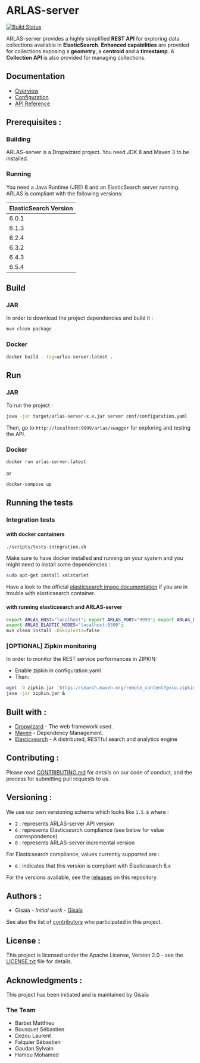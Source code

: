 # ARLAS-server

[![Build Status](https://api.travis-ci.org/gisaia/ARLAS-server.svg?branch=develop)](https://travis-ci.org/gisaia/ARLAS-server)

ARLAS-server provides a highly simplified **REST API** for exploring data collections available in **ElasticSearch**.
**Enhanced capabilities** are provided for collections exposing a **geometry**, a **centroid** and a **timestamp**. A **Collection API** is also provided for managing collections.

## Documentation

* [Overview](http://docs.arlas.io/arlas-tech/current/arlas-api/)
* [Configuration](http://docs.arlas.io/arlas-tech/current/arlas-server-configuration/)
* [API Reference](http://docs.arlas.io/arlas-tech/current/reference/)

## Prerequisites :

### Building

ARLAS-server is a Dropwizard project. You need JDK 8 and Maven 3 to be installed.

### Running

You need a Java Runtime (JRE) 8 and an ElasticSearch server running. ARLAS is compliant with the following versions:

| ElasticSearch Version |
|  ---  |
| 6.0.1 |
| 6.1.3 |
| 6.2.4 |
| 6.3.2 |
| 6.4.3 |
| 6.5.4 |

## Build

### JAR
In order to download the project dependencies and build it :

```sh
mvn clean package
```
### Docker

```sh
docker build --tag=arlas-server:latest .
```

## Run

### JAR

To run the project :

```sh
java -jar target/arlas-server-x.x.jar server conf/configuration.yaml
```

Then, go to `http://localhost:9999/arlas/swagger` for exploring and testing the API.

### Docker

```sh
docker run arlas-server:latest
```

or

```sh
docker-compose up
```

## Running the tests
### Integration tests
#### with docker containers

```sh
./scripts/tests-integration.sh
```

Make sure to have docker installed and running on your system and you might need to install some dependencies :

```sh
sudo apt-get install xmlstarlet
```

Have a look to the official [elasticsearch image documentation](https://www.elastic.co/guide/en/elasticsearch/reference/current/docker.html) if you are in trouble with elasticsearch container.

#### with running elasticsearch and ARLAS-server

```sh
export ARLAS_HOST="localhost"; export ARLAS_PORT="9999"; export ARLAS_PREFIX="/arlas/";
export ARLAS_ELASTIC_NODES="localhost:9300";
mvn clean install -DskipTests=false
```

### [OPTIONAL] Zipkin monitoring
In order to monitor the REST service performances in ZIPKIN:
- Enable zipkin in configuration.yaml
- Then:

```sh
wget -O zipkin.jar 'https://search.maven.org/remote_content?g=io.zipkin.java&a=zipkin-server&v=LATEST&c=exec'
java -jar zipkin.jar &
```

## Built with :

- [Dropwizard](http://www.dropwizard.io) - The web framework used.
- [Maven](https://maven.apache.org/) - Dependency Management.
- [Elasticsearch](https://www.elastic.co/) -  A distributed, RESTful search and analytics engine

## Contributing :

Please read [CONTRIBUTING.md](CONTRIBUTING.md) for details on our code of conduct, and the process for submitting pull requests to us.

## Versioning :

We use our own versioning schema which looks like ```1.5.6``` where :

- `2` : represents ARLAS-server API version
- `6` : represents Elasticsearch compliance (see below for value correspondence)
- `0` : represents ARLAS-server incremental version

For Elasticsearch compliance, values currently supported are :

- `6` : indicates that this version is compliant with Elasticsearch 6.x

For the versions available, see the [releases](https://github.com/gisaia/ARLAS-server/releases) on this repository.

## Authors :

- Gisaïa - *Initial work* - [Gisaïa](http://gisaia.fr/)

See also the list of [contributors](https://gitlab.com/GISAIA.ARLAS/ARLAS-server/graphs/develop) who participated in this project.

## License :

This project is licensed under the Apache License, Version 2.0 - see the [LICENSE.txt](LICENSE.txt) file for details.

## Acknowledgments :
This project has been initiated and is maintained by Gisaïa

### The Team
- Barbet Matthieu
- Bousquet Sébastien
- Dezou Laurent
- Falquier Sébastien
- Gaudan Sylvain
- Hamou Mohamed
